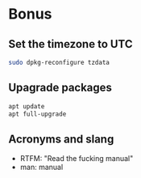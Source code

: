 # Bonus

## Set the timezone to UTC

```bash
sudo dpkg-reconfigure tzdata
```

## Upagrade packages

```bash
apt update
apt full-upgrade
```

## Acronyms and slang

- RTFM: "Read the fucking manual"
- man: manual
